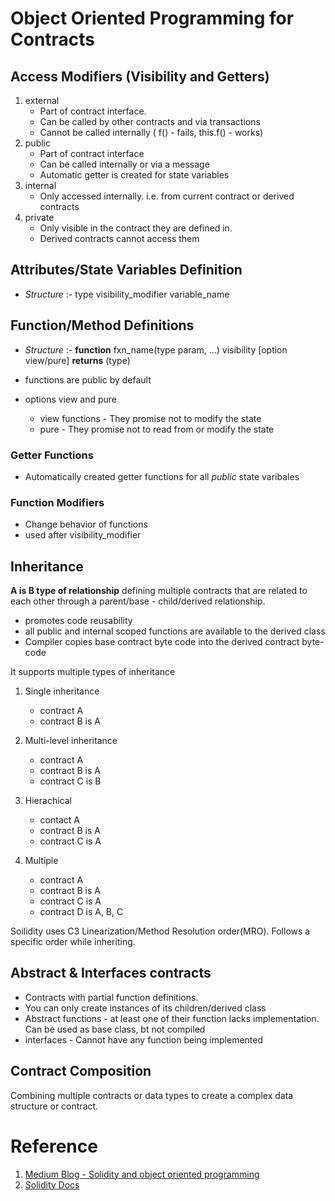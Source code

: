 # Object Oriented Programming for Contracts

## Access Modifiers (Visibility and Getters)
1. external 
    - Part of contract interface. 
    - Can be called by other contracts and via transactions
    - Cannot be called internally ( f() - fails, this.f() - works) 
2. public
    - Part of contract interface
    - Can be called internally or via a message
    - Automatic getter is created for state variables
3. internal
    - Only accessed internally. i.e. from current contract or derived contracts
4. private
    - Only visible in the contract they are defined in.
    - Derived contracts cannot access them

## Attributes/State Variables Definition
- *Structure* :- type visibility_modifier variable_name

## Function/Method Definitions
- *Structure* :- __function__ fxn_name(type param, ...) visibility [option view/pure] __returns__ (type)

- functions are public by default
- options view and pure
    * view functions - They promise not to modify the state
    * pure - They promise not to read from or modify the state

### Getter Functions
- Automatically created getter functions for all *public* state varibales

### Function Modifiers
- Change behavior of functions
- used after visibility_modifier

## Inheritance 
**A is B type of relationship** defining multiple contracts that are related to each other through a parent/base  - child/derived relationship. 

- promotes code reusability
- all public and internal scoped functions are available to the derived class
- Compiler copies base contract byte code into the derived contract byte-code

It supports multiple types of inheritance

1. Single inheritance
    - contract A 
    - contract B is A

2. Multi-level inheritance
    - contract A
    - contract B is A
    - contract C is B

3. Hierachical 
    - contact A
    - contract B is A
    - contract C is A

4. Multiple
    - contract A
    - contract B is A
    - contract C is A
    - contract D is A, B, C

Soilidity uses C3 Linearization/Method Resolution order(MRO). Follows a specific order while inheriting. 

## Abstract & Interfaces contracts
- Contracts with partial function definitions. 
- You can only create instances of its children/derived class
- Abstract functions - at least one of their function lacks implementation. Can be used as base class, bt not compiled
- interfaces - Cannot have any function being implemented

## Contract Composition
Combining multiple contracts or data types to create a complex data structure or contract. 


# Reference
1. [Medium Blog - Solidity and object oriented programming](https://medium.com/coinmonks/solidity-and-object-oriented-programming-oop-191f8deb8316)
2. [Solidity Docs](http://solidity.readthedocs.io/en/v0.4.24/contracts.html)


